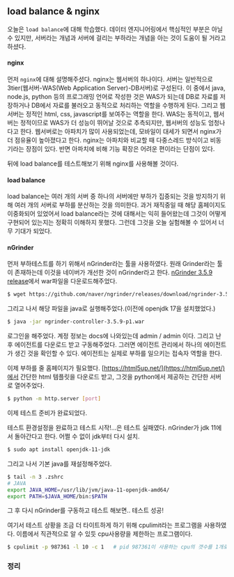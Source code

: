 ## load balance & nginx

오늘은 `load balance`에 대해 학습했다. 데이터 엔지니어링에서 핵심적인 부분은 아닐 수 있지만, 서버라는 개념과 서버에 걸리는 부하라는 개념을 아는 것이 도움이 될 거라고 하셨다.  


#### nginx

먼저 `nginx`에 대해 설명해주셨다. nginx는 웹서버의 하나이다. 서버는 일반적으로 3tier(웹서버-WAS(Web Application Server)-DB서버)로 구성된다. 이 중에서 java, node.js, python 등의 프로그래밍 언어로 작성한 것은 WAS가 되는데 DB로 자료를 저장하거나 DB에서 자료를 불러오고 동적으로 처리하는 역할을 수행하게 된다. 그리고 웹서버는 정적인 html, css, javascript를 보여주는 역할을 한다. WAS는 동적이고, 웹서버는 정적이므로 WAS가 더 성능이 뛰어날 것으로 추측되지만, 웹서버의 성능도 엄청나다고 한다. 웹서버로는 아파치가 많이 사용되었는데, 모바일이 대세가 되면서 nginx가 더 점유율이 높아졌다고 한다. nginx는 아파치와 비교할 때 다중스레드 방식이고 비동기라는 장점이 있다. 반면 아파치에 비해 기능 확장은 어려운 편이라는 단점이 있다. 

뒤에 load balance를 테스트해보기 위해 nginx를 사용해볼 것이다.

#### load balance

load balance는 여러 개의 서버 중 하나의 서버에만 부하가 집중되는 것을 방지하기 위해 여러 개의 서버로 부하를 분산하는 것을 의미한다. 과거 재직중일 때 해당 홈페이지도 이중화되어 있었어서 load balance라는 것에 대해서는 익히 들어왔는데 그것이 어떻게 구현되어 있는지는 정확히 이해하지 못했다. 그런데 그것을 오늘 실험해볼 수 있어서 너무 기대가 되었다.

#### nGrinder

먼저 부하테스트를 하기 위해서 nGrinder라는 툴을 사용하였다. 원래 Grinder라는 툴이 존재하는데 이것을 네이버가 개선한 것이 nGrinder라고 한다. [nGrinder 3.5.9 release](https://github.com/naver/ngrinder/releases/tag/ngrinder-3.5.9-p1-20240613)에서 war파일을 다운로드해주었다.

```bash
$ wget https://github.com/naver/ngrinder/releases/download/ngrinder-3.5.9-p1-20240613/ngrinder-controller-3.5.9-p1.war
```

그리고 나서 해당 파일을 java로 실행해주었다.(이전에 openjdk 17을 설치했었다.) 

```bash
$ java -jar ngrinder-controller-3.5.9-p1.war
```

로그인을 해주었다. 계정 정보는 docs에 나와있는데 admin / admin 이다. 그리고 난 후 에이전트를 다운로드 받고 구동해주었다. 그러면 에이전트 관리에서 하나의 에이전트가 생긴 것을 확인할 수 있다. 에이전트는 실제로 부하를 일으키는 접속자 역할을 한다.

이제 부하를 줄 홈페이지가 필요했다. [https://html5up.net/](https://html5up.net/)에서 간단한 html 템플릿을 다운로드 받고, 그것을 python에서 제공하는 간단한 서버로 열어주었다.

```bash
$ python -m http.server [port]
```

이제 테스트 준비가 완료되었다.

테스트 환경설정을 완료하고 테스트 시작!...은 테스트 실패였다. nGrinder가 jdk 11에서 돌아간다고 한다. 어쩔 수 없이 jdk부터 다시 설치.
```bash
$ sudo apt install openjdk-11-jdk
```

그리고 나서 기본 java를 재설정해주었다.

```bash
$ tail -n 3 .zshrc
# JAVA
export JAVA_HOME=/usr/lib/jvm/java-11-openjdk-amd64/
export PATH=$JAVA_HOME/bin:$PATH
```

그 후 다시 nGrinder를 구동하고 테스트 해보면.. 테스트 성공!

여기서 테스트 상황을 조금 더 타이트하게 하기 위해 cpulimit라는 프로그램을 사용하였다. 이름에서 직관적으로 알 수 있듯 cpu사용량을 제한하는 프로그램이다.
```bash
$ cpulimit -p 987361 -l 10 -c 1   # pid 987361이 사용하는 cpu의 갯수를 1개로 하고, cpu사용량은 10%로 제한
```



### 정리

